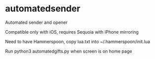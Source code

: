 # automatedsender

Automated sender and opener

Compatible only with iOS, requires Sequoia with iPhone mirroring

Need to have Hammerspoon, copy lua.txt into ~/.hammerspoon/init.lua

Run python3 automatedgifts.py when screen is on home page
